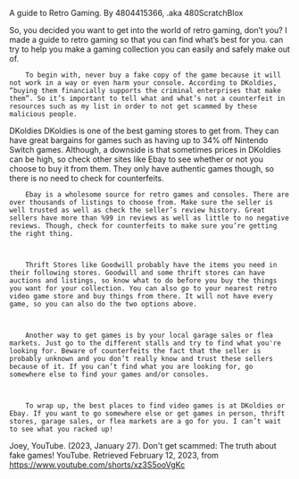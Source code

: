 A guide to Retro Gaming.
By 4804415366, .aka 480ScratchBlox



So, you decided you want to get into the world of retro gaming, don’t you? I made a guide to retro gaming so that you can find what’s best for you. can try to help you make a gaming collection you can easily and safely make out of.



        To begin with, never buy a fake copy of the game because it will not work in a way or even harm your console. According to DKoldies, “buying them financially supports the criminal enterprises that make them”. So it’s important to tell what and what’s not a counterfeit in resources such as my list in order to not get scammed by these malicious people.
DKoldies
DKoldies is one of the best gaming stores to get from. They can have great bargains for games such as having up to 34% off Nintendo Switch games. Although, a downside is that sometimes prices in DKoldies can be high, so check other sites like Ebay to see whether or not you choose to buy it from them. They only have authentic games though, so there is no need to check for counterfeits.



        Ebay is a wholesome source for retro games and consoles. There are over thousands of listings to choose from. Make sure the seller is well trusted as well as check the seller’s review history. Great sellers have more than %99 in reviews as well as little to no negative reviews. Though, check for counterfeits to make sure you’re getting the right thing.



        Thrift Stores like Goodwill probably have the items you need in their following stores. Goodwill and some thrift stores can have auctions and listings, so know what to do before you buy the things you want for your collection. You can also go to your nearest retro video game store and buy things from there. It will not have every game, so you can also do the two options above.



        Another way to get games is by your local garage sales or flea markets. Just go to the different stalls and try to find what you're looking for. Beware of counterfeits the fact that the seller is probably unknown and you don’t really know and trust these sellers because of it. If you can’t find what you are looking for, go somewhere else to find your games and/or consoles.



        To wrap up, the best places to find video games is at DKoldies or Ebay. If you want to go somewhere else or get games in person, thrift stores, garage sales, or flea markets are a go for you. I can’t wait to see what you racked up!
	
Joey, YouTube. (2023, January 27). Don't get scammed: The truth about fake games! YouTube. Retrieved February 12, 2023, from https://www.youtube.com/shorts/xz3S5ooVgKc 
